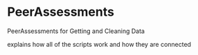 PeerAssessments
===============

PeerAssessments for Getting and Cleaning Data

explains how all of the scripts work and how they are connected

